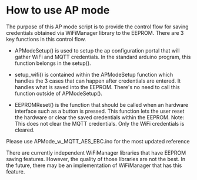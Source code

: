 How to use AP mode
=====

The purpose of this AP mode script is to provide the control flow for saving
credentials obtained via WiFiManager library to the EEPROM. There are 
3 key functions in this control flow.

* APModeSetup() is used to setup the ap configuration portal that will
gather WiFi and MQTT credentials. In the standard arduino program, this 
function belongs in the setup().

* setup_wifi() is contained within the APModeSetup function which handles
the 3 cases that can happen after credentials are entered. It handles
what is saved into the EEPROM. There's no need to call this function outside
of APModeSetup().

* EEPROMReset() is the function that should be called when an hardware interface
such as a button is pressed. This function lets the user reset the hardware
or clear the saved credentials within the EEPROM. Note: This does not clear
the MQTT credentials. Only the WiFi credentials is cleared.

Please use APMode_w_MQTT_AES_EBC.ino for the most updated reference

There are currently independent WiFiManager libraries that have EEPROM
saving features. However, the quality of those libraries are not the best.
In the future, there may be an implementation of WiFiManager that has this feature.

